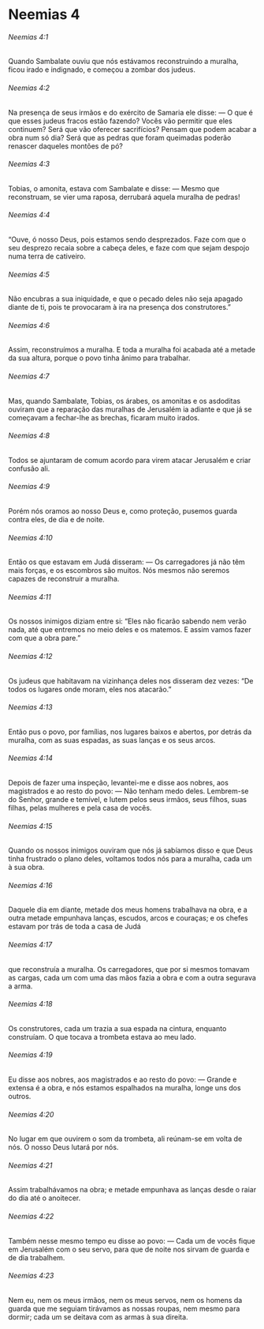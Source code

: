 # Neemias 4

###### Neemias 4:1

Quando Sambalate ouviu que nós estávamos reconstruindo a muralha, ficou irado e indignado, e começou a zombar dos judeus.

###### Neemias 4:2

Na presença de seus irmãos e do exército de Samaria ele disse: — O que é que esses judeus fracos estão fazendo? Vocês vão permitir que eles continuem? Será que vão oferecer sacrifícios? Pensam que podem acabar a obra num só dia? Será que as pedras que foram queimadas poderão renascer daqueles montões de pó?

###### Neemias 4:3

Tobias, o amonita, estava com Sambalate e disse: — Mesmo que reconstruam, se vier uma raposa, derrubará aquela muralha de pedras!

###### Neemias 4:4

“Ouve, ó nosso Deus, pois estamos sendo desprezados. Faze com que o seu desprezo recaia sobre a cabeça deles, e faze com que sejam despojo numa terra de cativeiro.

###### Neemias 4:5

Não encubras a sua iniquidade, e que o pecado deles não seja apagado diante de ti, pois te provocaram à ira na presença dos construtores.”

###### Neemias 4:6

Assim, reconstruímos a muralha. E toda a muralha foi acabada até a metade da sua altura, porque o povo tinha ânimo para trabalhar.

###### Neemias 4:7

Mas, quando Sambalate, Tobias, os árabes, os amonitas e os asdoditas ouviram que a reparação das muralhas de Jerusalém ia adiante e que já se começavam a fechar-lhe as brechas, ficaram muito irados.

###### Neemias 4:8

Todos se ajuntaram de comum acordo para virem atacar Jerusalém e criar confusão ali.

###### Neemias 4:9

Porém nós oramos ao nosso Deus e, como proteção, pusemos guarda contra eles, de dia e de noite.

###### Neemias 4:10

Então os que estavam em Judá disseram: — Os carregadores já não têm mais forças, e os escombros são muitos. Nós mesmos não seremos capazes de reconstruir a muralha.

###### Neemias 4:11

Os nossos inimigos diziam entre si: “Eles não ficarão sabendo nem verão nada, até que entremos no meio deles e os matemos. E assim vamos fazer com que a obra pare.”

###### Neemias 4:12

Os judeus que habitavam na vizinhança deles nos disseram dez vezes: “De todos os lugares onde moram, eles nos atacarão.”

###### Neemias 4:13

Então pus o povo, por famílias, nos lugares baixos e abertos, por detrás da muralha, com as suas espadas, as suas lanças e os seus arcos.

###### Neemias 4:14

Depois de fazer uma inspeção, levantei-me e disse aos nobres, aos magistrados e ao resto do povo: — Não tenham medo deles. Lembrem-se do Senhor, grande e temível, e lutem pelos seus irmãos, seus filhos, suas filhas, pelas mulheres e pela casa de vocês.

###### Neemias 4:15

Quando os nossos inimigos ouviram que nós já sabíamos disso e que Deus tinha frustrado o plano deles, voltamos todos nós para a muralha, cada um à sua obra.

###### Neemias 4:16

Daquele dia em diante, metade dos meus homens trabalhava na obra, e a outra metade empunhava lanças, escudos, arcos e couraças; e os chefes estavam por trás de toda a casa de Judá

###### Neemias 4:17

que reconstruía a muralha. Os carregadores, que por si mesmos tomavam as cargas, cada um com uma das mãos fazia a obra e com a outra segurava a arma.

###### Neemias 4:18

Os construtores, cada um trazia a sua espada na cintura, enquanto construíam. O que tocava a trombeta estava ao meu lado.

###### Neemias 4:19

Eu disse aos nobres, aos magistrados e ao resto do povo: — Grande e extensa é a obra, e nós estamos espalhados na muralha, longe uns dos outros.

###### Neemias 4:20

No lugar em que ouvirem o som da trombeta, ali reúnam-se em volta de nós. O nosso Deus lutará por nós.

###### Neemias 4:21

Assim trabalhávamos na obra; e metade empunhava as lanças desde o raiar do dia até o anoitecer.

###### Neemias 4:22

Também nesse mesmo tempo eu disse ao povo: — Cada um de vocês fique em Jerusalém com o seu servo, para que de noite nos sirvam de guarda e de dia trabalhem.

###### Neemias 4:23

Nem eu, nem os meus irmãos, nem os meus servos, nem os homens da guarda que me seguiam tirávamos as nossas roupas, nem mesmo para dormir; cada um se deitava com as armas à sua direita.

